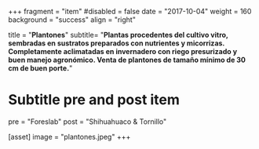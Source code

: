 +++
fragment = "item"
#disabled = false
date = "2017-10-04"
weight = 160
background = "success"
align = "right"

title = "**Plantones**"
subtitle= "**Plantas procedentes del cultivo vitro, sembradas en sustratos preparados con nutrientes y micorrizas. Completamente aclimatadas en invernadero con riego presurizado y buen manejo agronómico. Venta de plantones  de tamaño mínimo de 30 cm de buen porte.**"

# Subtitle pre and post item
pre = "Foreslab"
post = "Shihuahuaco & Tornillo"

[asset]
  image = "plantones.jpeg"
+++
